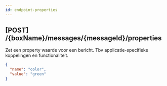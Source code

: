 ```yaml
---
id: endpoint-properties
---
```


## [POST] /{boxName}/messages/{messageId}/properties

Zet een property waarde voor een bericht. Tbv applicatie-specifieke koppelingen en functionaliteit.

```json
{
  "name": "color",
  "value": "green"
}
```
